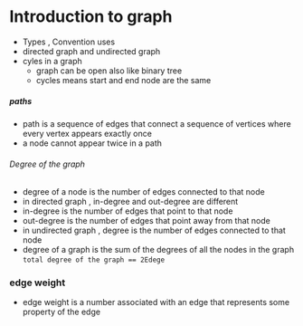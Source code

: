 # Introduction to graph 
- Types , Convention uses
- directed graph and undirected graph
- cyles in a graph 
  - graph can be open also like binary tree
  - cycles means start and end node are the same 








##### paths 

- path is a sequence of edges that connect a sequence of vertices where every vertex appears exactly once
- a node cannot appear twice in a path
###### Degree of the graph

- degree of a node is the number of edges connected to that node
- in directed graph , in-degree and out-degree are different
- in-degree is the number of edges that point to that node
- out-degree is the number of edges that point away from that node
- in undirected graph , degree is the number of edges connected to that node
- degree of a graph is the sum of the degrees of all the nodes in the graph
`total degree of the graph == 2Edege`

### edge weight 
- edge weight is a number associated with an edge that represents some property of the edge